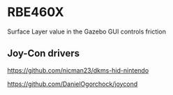 # RBE460X
Surface Layer value in the Gazebo GUI controls friction

## Joy-Con drivers
https://github.com/nicman23/dkms-hid-nintendo

https://github.com/DanielOgorchock/joycond
